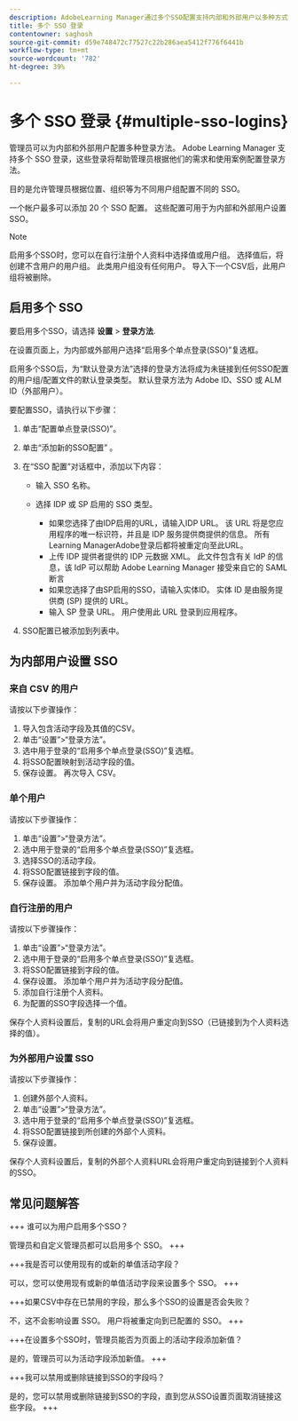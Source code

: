 ```yaml
---
description: AdobeLearning Manager通过多个SSO配置支持内部和外部用户以多种方式实现登录。
title: 多个 SSO 登录
contentowner: saghosh
source-git-commit: d59e748472c77527c22b286aea5412f776f6441b
workflow-type: tm+mt
source-wordcount: '782'
ht-degree: 39%

---
```



# 多个 SSO 登录 {#multiple-sso-logins}

管理员可以为内部和外部用户配置多种登录方法。 Adobe Learning Manager 支持多个 SSO 登录，这些登录将帮助管理员根据他们的需求和使用案例配置登录方法。

目的是允许管理员根据位置、组织等为不同用户组配置不同的 SSO。

一个帐户最多可以添加 20 个 SSO 配置。 这些配置可用于为内部和外部用户设置 SSO。

>[!NOTE]
>
>启用多个SSO时，您可以在自行注册个人资料中选择值或用户组。 选择值后，将创建不含用户的用户组。 此类用户组没有任何用户。 导入下一个CSV后，此用户组将被删除。

## 启用多个 SSO

要启用多个SSO，请选择 **设置** > **登录方法**.

在设置页面上，为内部或外部用户选择“启用多个单点登录(SSO)”复选框。

启用多个SSO后，为“默认登录方法”选择的登录方法将成为未链接到任何SSO配置的用户组/配置文件的默认登录类型。 默认登录方法为 Adobe ID、SSO 或 ALM ID（外部用户）。

要配置SSO，请执行以下步骤：

1. 单击“配置单点登录(SSO)”。
1. 单击“添加新的SSO配置” 。
1. 在“SSO 配置”对话框中，添加以下内容：

   * 输入 SSO 名称。
   * 选择 IDP 或 SP 启用的 SSO 类型。

      * 如果您选择了由IDP启用的URL，请输入IDP URL。 该 URL 将是您应用程序的唯一标识符，并且是 IDP 服务提供商提供的信息。 所有Learning ManagerAdobe登录后都将被重定向至此URL。
      * 上传 IDP 提供者提供的 IDP 元数据 XML。 此文件包含有关 IdP 的信息，该 IdP 可以帮助 Adobe Learning Manager 接受来自它的 SAML 断言
      * 如果您选择了由SP启用的SSO，请输入实体ID。 实体 ID 是由服务提供商 (SP) 提供的 URL。
      * 输入 SP 登录 URL。 用户使用此 URL 登录到应用程序。

1. SSO配置已被添加到列表中。

## 为内部用户设置 SSO

### 来自 CSV 的用户

请按以下步骤操作：

1. 导入包含活动字段及其值的CSV。
1. 单击“设置”>“登录方法”。
1. 选中用于登录的“启用多个单点登录(SSO)”复选框。
1. 将SSO配置映射到活动字段的值。
1. 保存设置。 再次导入 CSV。

### 单个用户

请按以下步骤操作：

1. 单击“设置”>“登录方法”。
1. 选中用于登录的“启用多个单点登录(SSO)”复选框。
1. 选择SSO的活动字段。
1. 将SSO配置链接到字段的值。
1. 保存设置。 添加单个用户并为活动字段分配值。

### 自行注册的用户

请按以下步骤操作：

1. 单击“设置”>“登录方法”。
1. 选中用于登录的“启用多个单点登录(SSO)”复选框。
1. 将SSO配置链接到字段的值。
1. 保存设置。 添加单个用户并为活动字段分配值。
1. 添加自行注册个人资料。
1. 为配置的SSO字段选择一个值。

保存个人资料设置后，复制的URL会将用户重定向到SSO（已链接到为个人资料选择的值）。

### 为外部用户设置 SSO

请按以下步骤操作：

1. 创建外部个人资料。
1. 单击“设置”>“登录方法”。
1. 选中用于登录的“启用多个单点登录(SSO)”复选框。
1. 将SSO配置链接到所创建的外部个人资料。
1. 保存设置。

保存个人资料设置后，复制的外部个人资料URL会将用户重定向到链接到个人资料的SSO。

## 常见问题解答

+++ 谁可以为用户启用多个SSO？

管理员和自定义管理员都可以启用多个 SSO。
+++

+++我是否可以使用现有的或新的单值活动字段？

可以，您可以使用现有或新的单值活动字段来设置多个 SSO。
+++

+++如果CSV中存在已禁用的字段，那么多个SSO的设置是否会失败？

不，这不会影响设置 SSO。 用户将被重定向到已配置的 SSO。
+++

+++在设置多个SSO时，管理员能否为页面上的活动字段添加新值？

是的，管理员可以为活动字段添加新值。
+++

+++我可以禁用或删除链接到SSO的字段吗？

是的，您可以禁用或删除链接到SSO的字段，直到您从SSO设置页面取消链接这些字段。
+++
